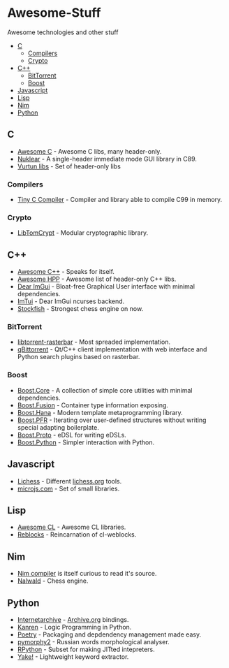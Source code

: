 # Awesome-Stuff
Awesome technologies and other stuff

- [C](#c)
  - [Compilers](#compilers)
  - [Crypto](#crypto)
- [C++](#cpp)
  - [BitTorrent](#bittorrent)
  - [Boost](#boost)
- [Javascript](#javascript)
- [Lisp](#lisp)
- [Nim](#nim)
- [Python](#python)

## C ##
* [Awesome C](https://github.com/uhub/awesome-c) - Awesome C libs, many header-only.
* [Nuklear](https://github.com/Immediate-Mode-UI/Nuklear) - A single-header immediate mode GUI library in C89.
* [Vurtun libs](https://github.com/vurtun/lib/) - Set of header-only libs
### Compilers ###
* [Tiny C Compiler](http://savannah.nongnu.org/projects/tinycc) - Compiler and library able to compile C99 in memory.
### Crypto ###
* [LibTomCrypt](https://github.com/libtom/libtomcrypt) - Modular cryptographic library.
## C++ <a id='cpp'></a> ##
* [Awesome C++](https://github.com/fffaraz/awesome-cpp) - Speaks for itself.
* [Awesome HPP](https://github.com/p-ranav/awesome-hpp) - Awesome list of header-only C++ libs.
* [Dear ImGui](https://github.com/ocornut/imgui) - Bloat-free Graphical User interface with minimal dependencies.
* [ImTui](https://github.com/ggerganov/imtui) - Dear ImGui ncurses backend.
* [Stockfish](https://github.com/official-stockfish/Stockfish) - Strongest chess engine on now.
### BitTorrent ###
* [libtorrent-rasterbar](https://libtorrent.org/) - Most spreaded implementation.
* [qBittorrent](https://www.qbittorrent.org/) - Qt/C++ client implementation with web interface and Python search plugins based on rasterbar.
### Boost ###
* [Boost.Core](https://www.boost.org/doc/libs/release/libs/core/) - A collection of simple core utilities with minimal dependencies.
* [Boost.Fusion](https://www.boost.org/doc/libs/release/libs/fusion/) - Container type information exposing.
* [Boost.Hana](https://www.boost.org/doc/libs/release/libs/hana/) - Modern template metaprogramming library.
* [Boost.PFR](https://www.boost.org/doc/libs/release/libs/pfr/) - Iterating over user-defined structures without writing special adapting boilerplate.
* [Boost.Proto](https://www.boost.org/doc/libs/release/libs/proto/) - eDSL for writing eDSLs.
* [Boost.Python](https://www.boost.org/doc/libs/release/libs/python/) - Simpler interaction with Python.
## Javascript ##
* [Lichess](https://github.com/lichess-org) - Different [lichess.org](https://lichess.org) tools.
* [microjs.com](https://microjs.com) - Set of small libraries.
## Lisp ##
* [Awesome CL](https://github.com/CodyReichert/awesome-cl) - Awesome CL libraries.
* [Reblocks](https://40ants.com/reblocks/) - Reincarnation of cl-weblocks.
## Nim ##
* [Nim compiler](https://github.com/nim-lang/Nim) is itself curious to read it's source.
* [Nalwald](https://gitlab.com/tsoj/Nalwald/) - Chess engine.
## Python ##
* [Internetarchive](https://archive.org/developers/internetarchive/) - [Archive.org](https://archive.org/) bindings.
* [Kanren](https://github.com/pythological/kanren) - Logic Programming in Python.
* [Poetry](https://python-poetry.org/) - Packaging and depdendency management made easy.
* [pymorphy2](https://github.com/pymorphy2/pymorphy2/) - Russian words morphological analyser.
* [RPython](https://rpython.readthedocs.io/en/latest/) - Subset for making JITted intepreters.
* [Yake!](https://github.com/LIAAD/yake) - Lightweight keyword extractor.
